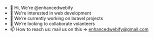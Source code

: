 - 👋 Hi, We're @enhancedwebify
- 👀 We're interested in web development
- 🌱 We're currently working on laravel projects
- 💞️ We're looking to collaborate volanteers
- 📫 How to reach us: mail us on this => enhancedwebify@gmail.com

<!---
enhancedwebify/enhancedwebify is a ✨ special ✨ repository because its `README.md` (this file) appears on your GitHub profile.
You can click the Preview link to take a look at your changes.
--->
